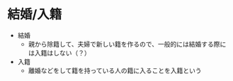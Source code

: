 # 結婚/入籍


* 結婚
    * 親から除籍して、夫婦で新しい籍を作るので、一般的には結婚する際には入籍はしない（？）
* 入籍
    * 離婚などをして籍を持っている人の籍に入ることを入籍という
    
    